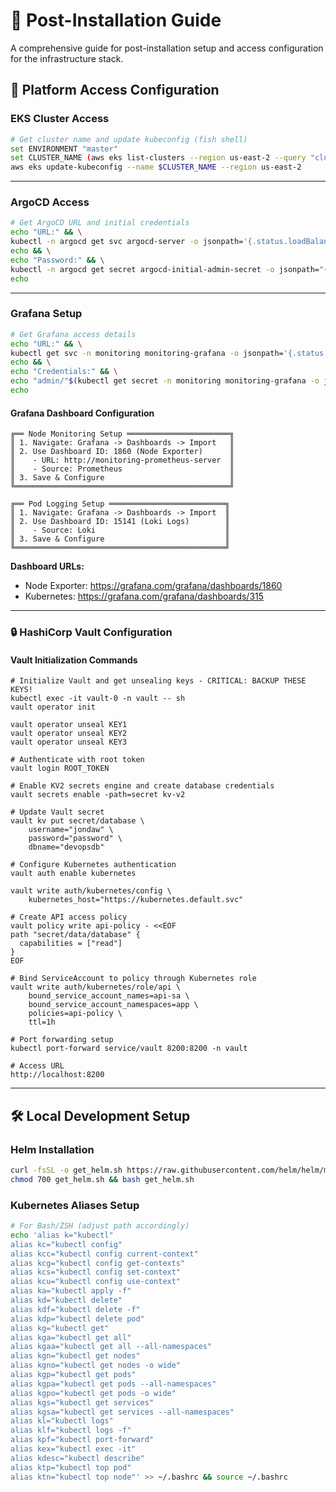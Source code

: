 # 🚀 Post-Installation Guide

A comprehensive guide for post-installation setup and access configuration for the infrastructure stack.

## 🔐 Platform Access Configuration

### EKS Cluster Access
```bash
# Get cluster name and update kubeconfig (fish shell)
set ENVIRONMENT "master"
set CLUSTER_NAME (aws eks list-clusters --region us-east-2 --query "clusters[?contains(@, '$ENVIRONMENT')]|[0]" --output text)
aws eks update-kubeconfig --name $CLUSTER_NAME --region us-east-2
```

---

### ArgoCD Access

```bash
# Get ArgoCD URL and initial credentials
echo "URL:" && \
kubectl -n argocd get svc argocd-server -o jsonpath='{.status.loadBalancer.ingress[0].hostname}' && \
echo && \
echo "Password:" && \
kubectl -n argocd get secret argocd-initial-admin-secret -o jsonpath="{.data.password}" | base64 -d && \
echo
```

---

### Grafana Setup

```bash
# Get Grafana access details
echo "URL:" && \
kubectl get svc -n monitoring monitoring-grafana -o jsonpath='{.status.loadBalancer.ingress[0].hostname}' && \
echo && \
echo "Credentials:" && \
echo "admin/"$(kubectl get secret -n monitoring monitoring-grafana -o jsonpath="{.data.admin-password}" | base64 --decode) && \
echo
```

#### Grafana Dashboard Configuration

```plaintext
╔══ Node Monitoring Setup ═══════════════════════╗
║ 1. Navigate: Grafana -> Dashboards -> Import   ║
║ 2. Use Dashboard ID: 1860 (Node Exporter)      ║
║    - URL: http://monitoring-prometheus-server  ║
║    - Source: Prometheus                        ║
║ 3. Save & Configure                            ║
╚════════════════════════════════════════════════╝

╔══ Pod Logging Setup ══════════════════════════╗
║ 1. Navigate: Grafana -> Dashboards -> Import  ║
║ 2. Use Dashboard ID: 15141 (Loki Logs)        ║
║    - Source: Loki                             ║
║ 3. Save & Configure                           ║
╚═══════════════════════════════════════════════╝
```

**Dashboard URLs:**
- Node Exporter: https://grafana.com/grafana/dashboards/1860
- Kubernetes: https://grafana.com/grafana/dashboards/315

---

### 🔒 HashiCorp Vault Configuration

#### Vault Initialization Commands

```shell
# Initialize Vault and get unsealing keys - CRITICAL: BACKUP THESE KEYS!
kubectl exec -it vault-0 -n vault -- sh
vault operator init

vault operator unseal KEY1
vault operator unseal KEY2
vault operator unseal KEY3

# Authenticate with root token
vault login ROOT_TOKEN

# Enable KV2 secrets engine and create database credentials
vault secrets enable -path=secret kv-v2

# Update Vault secret
vault kv put secret/database \
    username="jondaw" \
    password="password" \
    dbname="devopsdb"

# Configure Kubernetes authentication
vault auth enable kubernetes

vault write auth/kubernetes/config \
    kubernetes_host="https://kubernetes.default.svc"

# Create API access policy
vault policy write api-policy - <<EOF
path "secret/data/database" {
  capabilities = ["read"]
}
EOF

# Bind ServiceAccount to policy through Kubernetes role
vault write auth/kubernetes/role/api \
    bound_service_account_names=api-sa \
    bound_service_account_namespaces=app \
    policies=api-policy \
    ttl=1h
```

```shell
# Port forwarding setup
kubectl port-forward service/vault 8200:8200 -n vault

# Access URL
http://localhost:8200
```

---

## 🛠️ Local Development Setup

### Helm Installation
```bash
curl -fsSL -o get_helm.sh https://raw.githubusercontent.com/helm/helm/main/scripts/get-helm-3
chmod 700 get_helm.sh && bash get_helm.sh
```

### Kubernetes Aliases Setup
```bash
# For Bash/ZSH (adjust path accordingly)
echo 'alias k="kubectl"
alias kc="kubectl config"
alias kcc="kubectl config current-context"
alias kcg="kubectl config get-contexts"
alias kcs="kubectl config set-context"
alias kcu="kubectl config use-context"
alias ka="kubectl apply -f"
alias kd="kubectl delete"
alias kdf="kubectl delete -f"
alias kdp="kubectl delete pod"
alias kg="kubectl get"
alias kga="kubectl get all"
alias kgaa="kubectl get all --all-namespaces"
alias kgn="kubectl get nodes"
alias kgno="kubectl get nodes -o wide"
alias kgp="kubectl get pods"
alias kgpa="kubectl get pods --all-namespaces"
alias kgpo="kubectl get pods -o wide"
alias kgs="kubectl get services"
alias kgsa="kubectl get services --all-namespaces"
alias kl="kubectl logs"
alias klf="kubectl logs -f"
alias kpf="kubectl port-forward"
alias kex="kubectl exec -it"
alias kdesc="kubectl describe"
alias ktp="kubectl top pod"
alias ktn="kubectl top node"' >> ~/.bashrc && source ~/.bashrc
```
